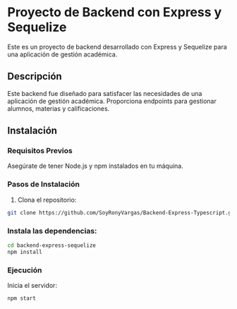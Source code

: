 # Proyecto de Backend con Express y Sequelize

Este es un proyecto de backend desarrollado con Express y Sequelize para una aplicación de gestión académica.

## Descripción

Este backend fue diseñado para satisfacer las necesidades de una aplicación de gestión académica. Proporciona endpoints para gestionar alumnos, materias y calificaciones.

## Instalación

### Requisitos Previos

Asegúrate de tener Node.js y npm instalados en tu máquina.

### Pasos de Instalación

1. Clona el repositorio:

```bash
git clone https://github.com/SoyRonyVargas/Backend-Express-Typescript.git
```

### Instala las dependencias:

```bash
cd backend-express-sequelize
npm install
```


### Ejecución

Inicia el servidor:

```bash
npm start
```
